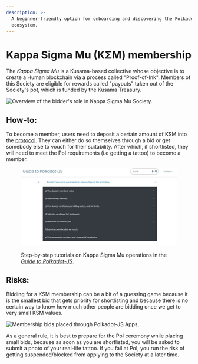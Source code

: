 ```yaml
---
description: >-
  A beginner-friendly option for onboarding and discovering the Polkadot
  ecosystem.
---
```


# Kappa Sigma Mu (KΣM) membership

The _Kappa Sigma Mu_ is a Kusama-based collective whose objective is to create a Human blockchain via a process called "Proof-of-Ink". Members of this Society are eligible for rewards called "payouts" taken out of the Society's pot, which is funded by the Kusama Treasury.

![Overview of the bidder's role in Kappa Sigma Mu Society.](../../../.gitbook/assets/O\_BKappaSigmaMu.JPG)



## How-to:

To become a member, users need to deposit a certain amount of KSM into the [protocol](../../5.regulations/networks/infrastructure.md). They can either do so themselves through a bid or get somebody else to vouch for their suitability. After which, if shortlisted, they will need to meet the PoI requirements (i.e getting a tattoo) to become a member.&#x20;

<figure><img src="../../../.gitbook/assets/O_BGuideKappaSM.JPG" alt=""><figcaption><p>Step-by-step tutorials on Kappa Sigma Mu operations in the <a href="https://anaelleltd.github.io/polkadotjs-guide/2.network.html#society"><em>Guide to Polkadot-JS</em></a>.</p></figcaption></figure>



## Risks:

Bidding for a KSM membership can be a bit of a guessing game because it is the smallest bid that gets priority for shortlisting and because there is no certain way to know how much other people are bidding once we get to very small KSM values.&#x20;

![Membership bids placed through Polkadot-JS Apps,](../../../.gitbook/assets/O\_BKSMBids.JPG)

As a general rule, it is best to prepare for the PoI ceremony while placing small bids, because as soon as you are shortlisted, you will be asked to submit a photo of your real-life tattoo. If you fail at PoI, you run the risk of getting suspended/blocked from applying to the Society at a later time.&#x20;

